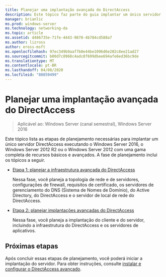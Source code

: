 ```yaml
---
title: Planejar uma implantação avançada do DirectAccess
description: Este tópico faz parte do guia implantar um único servidor DirectAccess com as configurações avançadas do Windows Server 2016
manager: brianlic
ms.prod: windows-server
ms.technology: networking-da
ms.topic: article
ms.assetid: d486735e-71fe-4443-9878-4b784cd588a7
ms.author: lizross
author: eross-msft
ms.openlocfilehash: 97ec349b9aaf7b0e44be1096d6e202c8ee21ad27
ms.sourcegitcommit: b00d7c8968c4adc8f699dbee694afe6ed36bc9de
ms.translationtype: MT
ms.contentlocale: pt-BR
ms.lasthandoff: 04/08/2020
ms.locfileid: "80859499"
---
```

# <a name="plan-an-advanced-directaccess-deployment"></a>Planejar uma implantação avançada do DirectAccess

>Aplicável ao: Windows Server (canal semestral), Windows Server 2016

Este tópico lista as etapas de planejamento necessárias para implantar um único servidor DirectAccess executando o Windows Server 2016, o Windows Server 2012 R2 ou o Windows Server 2012 com uma gama completa de recursos básicos e avançados. A fase de planejamento inclui os tópicos a seguir.  
  
-   [Etapa 1: planejar a infraestrutura avançada do DirectAccess](da-adv-plan-s1-infrastructure.md)  
  
    Nessa fase, você planeja a topologia de rede e de servidores, configurações de firewall, requisitos de certificado, os servidores de gerenciamento do DNS (Sistema de Nomes de Domínio), do Active Directory, do DirectAccess e o servidor de local de rede do DirectAccess.  
  
-   [Etapa 2: planejar implantações avançadas do DirectAccess](da-adv-plan-s2-deployments.md)  
  
    Nessa fase, você planeja a implantação do cliente e do servidor, incluindo a infraestrutura do DirectAccess e os servidores de aplicativos.  
  
## <a name="next-step"></a>Próximas etapas  
Após concluir essas etapas de planejamento, você poderá iniciar a implantação do servidor. Para obter instruções, consulte [instalar e configurar o DirectAccess avançado](Install-and-Configure-Advanced-DirectAccess.md).  
  


